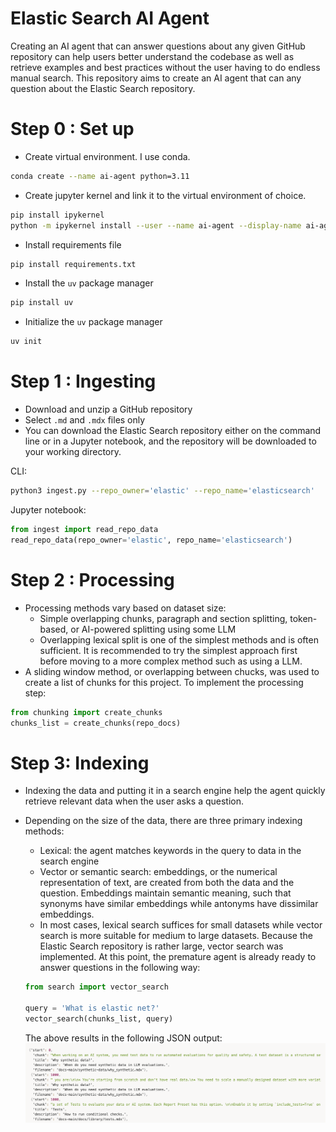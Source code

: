 # Elastic Search AI Agent
Creating an AI agent that can answer questions about any given GitHub repository can help users better understand the codebase as well as retrieve examples and best practices without the user having to do endless manual search. This repository aims to create an AI agent that can any question about the Elastic Search repository.


# Step 0 : Set up

- Create virtual environment. I use conda.

```bash
conda create --name ai-agent python=3.11
```

- Create jupyter kernel and link it to the virtual environment of choice.

```bash
pip install ipykernel
python -m ipykernel install --user --name ai-agent --display-name ai-agent
```

- Install requirements file

```bash
pip install requirements.txt
```

- Install the `uv` package manager

```bash
pip install uv
```

- Initialize the `uv` package manager
```bash
uv init
```

# Step 1 : Ingesting

- Download and unzip a GitHub repository
- Select `.md` and `.mdx` files only
- You can download the Elastic Search repository either on the command line or in a Jupyter notebook, and the repository will be downloaded to your working directory.

CLI: 

```bash
python3 ingest.py --repo_owner='elastic' --repo_name='elasticsearch'
```

Jupyter notebook:

```python
from ingest import read_repo_data
read_repo_data(repo_owner='elastic', repo_name='elasticsearch')
```

# Step 2 : Processing

- Processing methods vary based on dataset size:
    - Simple overlapping chunks, paragraph and section splitting, token-based, or AI-powered splitting using some LLM
    - Overlapping lexical split is one of the simplest methods and is often sufficient. It is recommended to try the simplest approach first before moving to a more complex method such as using a LLM.
- A sliding window method, or overlapping between chucks, was used to create a list of chunks for this project. To implement the processing step:

```python
from chunking import create_chunks
chunks_list = create_chunks(repo_docs)
```

# Step 3: Indexing

- Indexing the data and putting it in a search engine help the agent quickly retrieve relevant data when the user asks a question.
- Depending on the size of the data, there are three primary indexing methods:
    - Lexical: the agent matches keywords in the query to data in the search engine
    - Vector or semantic search: embeddings, or the numerical representation of text, are created from both the data and the question. Embeddings maintain semantic meaning, such that synonyms have similar embeddings while antonyms have dissimilar embeddings.
    - In most cases, lexical search suffices for small datasets while vector search is more suitable for medium to large datasets. Because the Elastic Search repository is rather large, vector search was implemented. At this point, the premature agent is already ready to answer questions in the following way:
    
    ```python
    from search import vector_search
    
    query = 'What is elastic net?'
    vector_search(chunks_list, query)
    ```
    
    The above results in the following JSON output:
    ![](json-example-output.png)